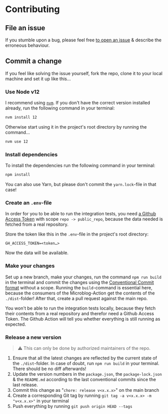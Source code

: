 # Contributing

## File an issue

If you stumble upon a bug, please feel free [to open an
issue](https://github.com/herschel666/microblog-action/issues/new) & describe the erroneous
behaviour.

## Commit a change

If you feel like solving the issue yourself, fork the repo, clone it to your local machine and set it up like this…

### Use Node v12

I recommend using [`nvm`](https://github.com/nvm-sh/nvm#node-version-manager---). If you don't have
the correct version installed already, run the following command in your terminal:

```sh
nvm install 12
```

Otherwise start using it in the project's root directory by running the command…

```sh
nvm use 12
```

### Install dependencies

To install the dependencies run the following command in your terminal:

```sh
npm install
```

You can also use Yarn, but please don't commit the `yarn.lock`-file in that case!

### Create an `.env`-file

In order for you to be able to run the integration tests, you need [a Github Access
Token](https://github.com/settings/tokens/new) with scope `repo -> public_repo`, because the data
needed is fetched from a real repository.

Store the token like this in the `.env`-file in the project's root directory:

```
GH_ACCESS_TOKEN=<token…>
```

Now the data will be available.

### Make your changes

Set up a new branch, make your changes, run the command `npm run build` in the terminal and commit
the changes using the [Conventional Commit format](https://www.conventionalcommits.org/en/v1.0.0/)
without a scope. Running the `build`-command is essential here, because the consumers of the
Microblog-Action get the contents of the `./dist`-folder! After that, create a pull request against
the main repo.

You won't be able to run the integration tests locally, because they fetch their contents from a
real repository and therefor need a Github Access Token. The Github Action will tell you whether
everything is still running as expected.

### Release a new version

> :warning: This can only be done by authorized maintainers of the repo.

1. Ensure that all the latest changes are reflected by the current state of the `./dist`-folder. In
   case of doubt, run `npm run build` in your terminal. There should be no diff afterwards!
2. Update the version numbers in the `package.json`, the `package-lock.json` & the `README.md`
   according to the last conventional commits since the last release.
3. Commit this change as "`chore: release v<x.x.x>`" on the main branch
4. Create a corresponding Git tag by running `git tag -a v<x.x.x> -m "v<x.x.x>"` in your terminal
5. Push everything by running `git push origin HEAD --tags`
